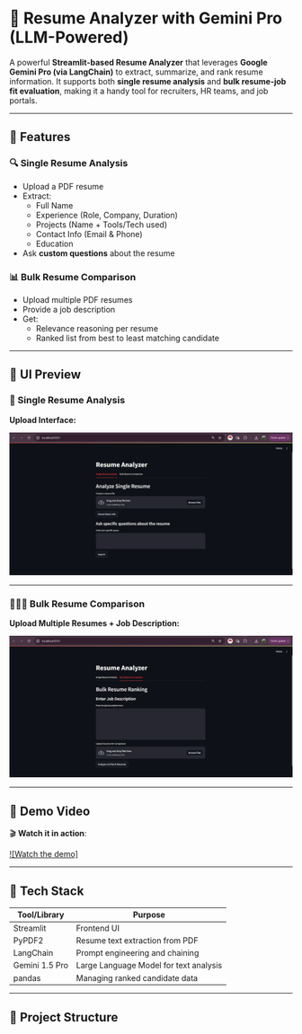 # 📄 Resume Analyzer with Gemini Pro (LLM-Powered)

A powerful **Streamlit-based Resume Analyzer** that leverages **Google Gemini Pro (via LangChain)** to extract, summarize, and rank resume information. It supports both **single resume analysis** and **bulk resume-job fit evaluation**, making it a handy tool for recruiters, HR teams, and job portals.

---

## 🚀 Features

### 🔍 Single Resume Analysis
- Upload a PDF resume
- Extract:
  - Full Name
  - Experience (Role, Company, Duration)
  - Projects (Name + Tools/Tech used)
  - Contact Info (Email & Phone)
  - Education
- Ask **custom questions** about the resume

### 📊 Bulk Resume Comparison
- Upload multiple PDF resumes
- Provide a job description
- Get:
  - Relevance reasoning per resume
  - Ranked list from best to least matching candidate

---

## 📸 UI Preview

### 🧍 Single Resume Analysis

**Upload Interface:**

![Single Resume UI](UI%20images/Single%20resume%20UI.PNG)

---

### 🧑‍🤝‍🧑 Bulk Resume Comparison

**Upload Multiple Resumes + Job Description:**

![Bulk Resume UI](UI%20images/Bulk%20resume%20UI.PNG)

---

## 🎥 Demo Video

🎬 **Watch it in action**:

[![Watch the demo]](UI%20images/demo.mp4)

---

## 🧠 Tech Stack

| Tool/Library         | Purpose                                       |
|----------------------|-----------------------------------------------|
| Streamlit            | Frontend UI                                   |
| PyPDF2               | Resume text extraction from PDF               |
| LangChain            | Prompt engineering and chaining               |
| Gemini 1.5 Pro       | Large Language Model for text analysis        |
| pandas               | Managing ranked candidate data                |

---

## 📁 Project Structure

